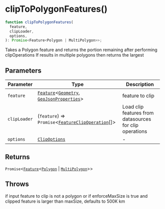 # clipToPolygonFeatures()

```ts
function clipToPolygonFeatures(
  feature,
  clipLoader,
  options,
): Promise<Feature<Polygon | MultiPolygon>>;
```

Takes a Polygon feature and returns the portion remaining after performing clipOperations
If results in multiple polygons then returns the largest

## Parameters

| Parameter    | Type                                                                                                                                            | Description                                             |
| ------------ | ----------------------------------------------------------------------------------------------------------------------------------------------- | ------------------------------------------------------- |
| `feature`    | [`Feature`](../interfaces/Feature.md)\<[`Geometry`](../type-aliases/Geometry.md), [`GeoJsonProperties`](../type-aliases/GeoJsonProperties.md)\> | feature to clip                                         |
| `clipLoader` | (`feature`) => `Promise`\<[`FeatureClipOperation`](../interfaces/FeatureClipOperation.md)[]\>                                                   | Load clip features from datasources for clip operations |
| `options`    | [`ClipOptions`](../interfaces/ClipOptions.md)                                                                                                   | -                                                       |

## Returns

`Promise`\<[`Feature`](../interfaces/Feature.md)\<[`Polygon`](../interfaces/Polygon.md) \| [`MultiPolygon`](../interfaces/MultiPolygon.md)\>\>

## Throws

if input feature to clip is not a polygon or if enforceMaxSize is true and clipped feature is larger than maxSize, defaults to 500K km
